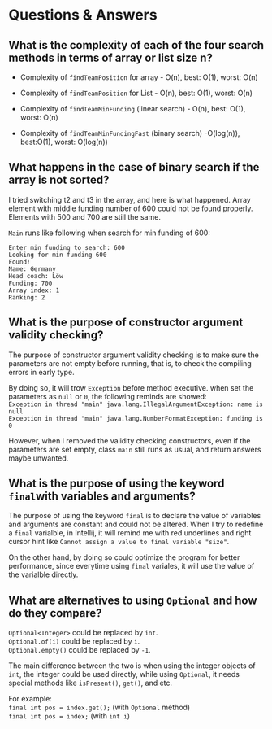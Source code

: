 # Questions & Answers

## What is the complexity of each of the four search methods in terms of array or list size n?
- Complexity of `findTeamPosition` for array -  O(n), best: O(1), worst: O(n)
  
- Complexity of `findTeamPosition` for List -  O(n), best: O(1), worst: O(n)

- Complexity of `findTeamMinFunding` (linear search) - O(n), best: O(1), worst: O(n)

- Complexity of `findTeamMinFundingFast` (binary search) -O(log(n)), best:O(1), worst: O(log(n))

## What happens in the case of binary search if the array is not sorted?
  I tried switching t2 and t3 in the array, and here is what happened. Array element with middle funding number of 600 could not be found properly. Elements with 500 and 700 are still the same. <br /> 
  
  `Main` runs like following when search for min funding of 600: <br />
  
`Enter min funding to search: 600` <br />
`Looking for min funding 600` <br />
`Found!` <br />
`Name: Germany` <br />
`Head coach: Löw` <br />
`Funding: 700` <br />
`Array index: 1` <br />
`Ranking: 2` <br />

## What is the purpose of constructor argument validity checking?
The purpose of constructor argument validity checking is to make sure the parameters are not empty before running, that is, to check the compiling errors in early type. <br />

By doing so, it will trow `Exception` before method executive. when set the parameters as `null` or `0`, the following reminds are showed: <br />
`Exception in thread "main" java.lang.IllegalArgumentException: name is null` <br />
`Exception in thread "main" java.lang.NumberFormatException: funding is 0` <br />

However, when I removed the validity checking constructors, even if the parameters are set empty,  class `main` still runs as usual, and return answers maybe unwanted.

## What is the purpose of using the keyword `final`with variables and arguments?
The purpose of using the keyword `final` is to declare the value of variables and arguments are constant and could not be altered. When I try to redefine a `final` varialble, in Intellij, it will remind me with red underlines and right cursor hint like `Cannot assign a value to final variable "size"`. <br />

On the other hand, by doing so could optimize the program for better performance, since everytime using `final` variales, it will use the value of the varialble directly.

## What are alternatives to using `Optional` and how do they compare?
`Optional<Integer>` could be replaced by `int`. <br />
`Optional.of(i)` could be replaced by `i`.<br />
`Optional.empty()` could be replaced by `-1`. <br />

The main difference between the two is when using the integer objects of `int`, the integer could be used directly, while using `Optional`, it needs special methods like `isPresent()`, `get()`, and etc.

For example: <br />
`final int pos = index.get();` (with `Optional` method) <br />
`final int pos = index;` (with `int i`)
